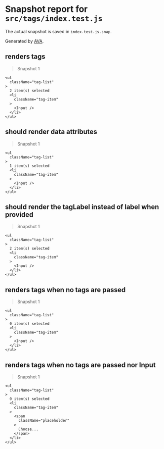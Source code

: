 # Snapshot report for `src/tags/index.test.js`

The actual snapshot is saved in `index.test.js.snap`.

Generated by [AVA](https://ava.li).

## renders tags

> Snapshot 1

    <ul
      className="tag-list"
    >
      2 item(s) selected
      <li
        className="tag-item"
      >
        <Input />
      </li>
    </ul>

## should render data attributes

> Snapshot 1

    <ul
      className="tag-list"
    >
      1 item(s) selected
      <li
        className="tag-item"
      >
        <Input />
      </li>
    </ul>

## should render the tagLabel instead of label when provided

> Snapshot 1

    <ul
      className="tag-list"
    >
      2 item(s) selected
      <li
        className="tag-item"
      >
        <Input />
      </li>
    </ul>

## renders tags when no tags are passed

> Snapshot 1

    <ul
      className="tag-list"
    >
      0 item(s) selected
      <li
        className="tag-item"
      >
        <Input />
      </li>
    </ul>

## renders tags when no tags are passed nor Input

> Snapshot 1

    <ul
      className="tag-list"
    >
      0 item(s) selected
      <li
        className="tag-item"
      >
        <span
          className="placeholder"
        >
          Choose...
        </span>
      </li>
    </ul>

